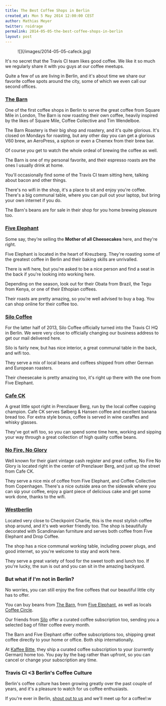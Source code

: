 ```yaml
---
title: The Best Coffee Shops in Berlin
created_at: Mon 5 May 2014 12:00:00 CEST
author: Mathias Meyer
twitter: roidrage
permalink: 2014-05-05-the-best-coffee-shops-in-berlin
layout: post
---
```

<figure>
  ![](/images/2014-05-05-cafeck.jpg)
</figure>

It's no secret that the Travis CI team likes good coffee. We like it so much we regularly share it with you guys at our coffee meetups.

Quite a few of us are living in Berlin, and it's about time we share our favorite coffee spots around the city, some of which we even call our second offices.

### [The Barn](http://www.thebarn.de)

One of the first coffee shops in Berlin to serve the great coffee from Square Mile in London, The Barn is now roasting their own coffee, heavily inspired by the likes of Square Mile, Coffee Collective and Tim Wendelboe.

The Barn Roastery is their big shop and roastery, and it's quite glorious. It's closed on Mondays for roasting, but any other day you can get a glorious V60 brew, an AeroPress, a siphon or even a Chemex from their brew bar.

Of course you get to watch the whole ordeal of brewing the coffee as well.

The Barn is one of my personal favorite, and their espresso roasts are the ones I usually drink at home.

You'll occasionally find some of the Travis CI team sitting here, talking about bacon and other things.

There's no wifi in the shop, it's a place to sit and enjoy you're coffee. There's a big communal table, where you can pull out your laptop, but bring your own internet if you do.

The Barn's beans are for sale in their shop for you home brewing pleasure too.

### [Five Elephant](http://www.fiveelephant.com)

Some say, they're selling the **Mother of all Cheesecakes** here, and they're right.

Five Elephant is located in the heart of Kreuzberg. They're roasting some of the greatest coffee in Berlin and their baking skills are unrivalled.

There is wifi here, but you're asked to be a nice person and find a seat in the back if you're looking into working here.

Depending on the season, look out for their Obata from Brazil, the Tegu from Kenya, or one of their Ethopian coffees.

Their roasts are pretty amazing, so you're well advised to buy a bag. You can shop online for their coffee too.

### [Silo Coffee](https://twitter.com/siloberlin)

For the latter half of 2013, Silo Coffee officially turned into the Travis CI HQ in Berlin. We were very close to officially changing our business address to get our mail delivered here.

Silo is fairly new, but has nice interior, a great communal table in the back, and wifi too.

They serve a mix of local beans and coffees shipped from other German and European roasters.

Their cheesecake is pretty amazing too, it's right up there with the one from Five Elephant.

### [Cafe CK](http://www.cafeck.de)

A great little spot right in Prenzlauer Berg, run by the local coffee cupping champion. Cafe CK serves Sølberg & Hansen coffee and excellent banana bread too. For extra style bonus, coffee is served in wine caraffes and whisky glasses.

They've got wifi too, so you can spend some time here, working and sipping your way through a great collection of high quality coffee beans.

### [No Fire, No Glory](http://nofirenoglory.de)

Well known for their giant vintage cash register and great coffee, No Fire No Glory is located right in the center of Prenzlauer Berg, and just up the street from Cafe CK.

They serve a nice mix of coffee from Five Elephant, and Coffee Collective from Copenhagen. There's a nice outside area on the sidewalk where you can sip your coffee, enjoy a giant piece of delicious cake and get some work done, thanks to the wifi.

### [Westberlin](http://www.westberlin-bar-shop.de)

Located very close to Checkpoint Charlie, this is the most stylish coffee shop around, and it's web worker friendly too. The shop is beautifully decorated with Scandinavian furniture and serves both coffee from Five Elephant and Drop Coffee.

The shop has a nice communal working table, including power plugs, and good internet, so you're welcome to stay and work here.

They serve a great variety of food for the sweet tooth and lunch too. If you're lucky, the sun is out and you can sit in the amazing backyard.

### But what if I'm not in Berlin?

No worries, you can still enjoy the fine coffees that our beautiful little city has to offer.

You can buy beans from [The Barn](http://www.thebarn.de), from [Five Elephant](http://www.fiveelephant.com), as well as locals [Coffee Circle](http://www.coffeecircle.com).

Our friends from [Silo](https://www.facebook.com/silocoffee) offer a curated coffee subscription too, sending you a selected bag of filter coffee every month.

The Barn and Five Elephant offer coffee subscriptions too, shipping great coffee directly to your home or office. Both ship internationally.

At [Kaffee Bitte](https://kaffeebitte.de), they ship a curated coffee subscription to your (currently German) home too. You pay by the bag rather than upfront, so you can cancel or change your subscription any time.

### Travis CI <3 Berlin's Coffee Culture

Berlin's coffee culture has been growing greatly over the past couple of years, and it's a pleasure to watch for us coffee enthusiasts.

If you're ever in Berlin, [shout out to us](https://twitter.com/travisci) and we'll meet up for a coffee!:w

